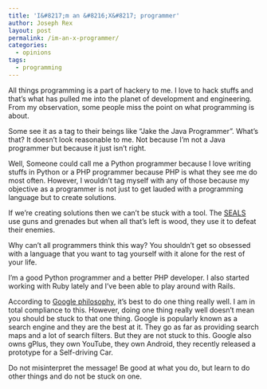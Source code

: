 ```yaml
---
title: 'I&#8217;m an &#8216;X&#8217; programmer'
author: Joseph Rex
layout: post
permalink: /im-an-x-programmer/
categories:
  - opinions
tags:
  - programming
---
```

All things programming is a part of hackery to me. I love to hack stuffs and that&#8217;s what has pulled me into the planet of development and engineering. From my observation, some people miss the point on what programming is about.

Some see it as a tag to their beings like &#8220;Jake the Java Programmer&#8221;. What&#8217;s that? It doesn&#8217;t look reasonable to me. Not because I&#8217;m not a Java programmer but because it just isn&#8217;t right.

Well, Someone could call me a Python programmer because I love writing stuffs in Python or a PHP programmer because PHP is what they see me do most often. However, I wouldn&#8217;t tag myself with any of those because my objective as a programmer is not just to get lauded with a programming language but to create solutions.

If we&#8217;re creating solutions then we can&#8217;t be stuck with a tool. The [SEALS][1] use guns and grenades but when all that&#8217;s left is wood, they use it to defeat their enemies.

Why can&#8217;t all programmers think this way? You shouldn&#8217;t get so obsessed with a language that you want to tag yourself with it alone for the rest of your life.

I&#8217;m a good Python programmer and a better PHP developer. I also started working with Ruby lately and I&#8217;ve been able to play around with Rails.

According to [Google philosophy][2], it&#8217;s best to do one thing really well. I am in total compliance to this. However, doing one thing really well doesn&#8217;t mean you should be stuck to that one thing. Google is popularly known as a search engine and they are the best at it. They go as far as providing search maps and a lot of search filters. But they are not stuck to this. Google also owns gPlus, they own YouTube, they own Android, they recently released a prototype for a Self-driving Car.

Do not misinterpret the message! Be good at what you do, but learn to do other things and do not be stuck on one.

 [1]: http://en.wikipedia.org/wiki/United_States_Navy_SEALs
 [2]: http://www.google.com/about/company/philosophy/